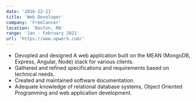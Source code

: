```yaml
---
date: '2016-12-21'
title: 'Web Developer'
company: 'Freelancer'
location: 'Boston, MA'
range: 'Jan - February 2021'
url: 'https://www.upwork.com/'
---
```


- Devopled and designed A web application built on the MEAN (MongoDB, Express, Angular, Node) stack for various clients.
- Gathered and refined specifications and requirements based on technical needs.
- Created and maintained software documentation.
- Adequate knowledge of relational database systems, Object Oriented Programming and web application development.
